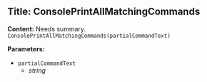 ## Title: ConsolePrintAllMatchingCommands

**Content:**
Needs summary.
`ConsolePrintAllMatchingCommands(partialCommandText)`

**Parameters:**
- `partialCommandText`
  - *string*